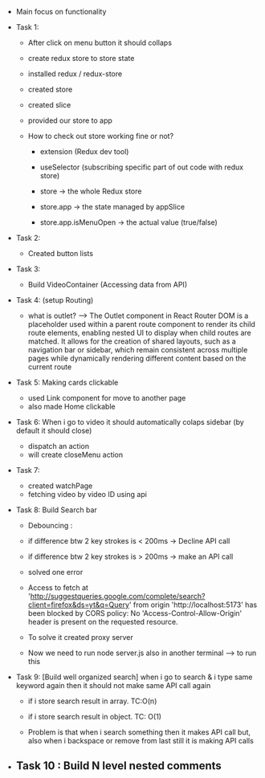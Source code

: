 - Main focus on functionality

- Task 1:

  - After click on menu button it should collaps
  - create redux store to store state
  - installed redux / redux-store
  - created store
  - created slice
  - provided our store to app

  - How to check out store working fine or not?

    - extension (Redux dev tool)
    - useSelector (subscribing specific part of out code with redux store)

    - store → the whole Redux store
    - store.app → the state managed by appSlice
    - store.app.isMenuOpen → the actual value (true/false)

- Task 2:

  - Created button lists

- Task 3:

  - Build VideoContainer (Accessing data from API)

- Task 4: (setup Routing)

  - what is outlet?
    --> The Outlet component in React Router DOM is a placeholder used within a parent route component to render its child route elements, enabling nested UI to display when child routes are matched.
    It allows for the creation of shared layouts, such as a navigation bar or sidebar, which remain consistent across multiple pages while dynamically rendering different content based on the current route

- Task 5: Making cards clickable

  - used Link component for move to another page
  - also made Home clickable

- Task 6: When i go to video it should automatically colaps sidebar (by default it should close)
  - dispatch an action
  - will create closeMenu action



- Task 7:
  - created watchPage
  - fetching video by video ID using api


- Task 8: Build Search bar
  - Debouncing : 
  - if difference btw 2 key strokes is < 200ms -> Decline API call
  - if difference btw 2 key strokes is > 200ms -> make an API call


  - solved one error 
  - Access to fetch at 'http://suggestqueries.google.com/complete/search?client=firefox&ds=yt&q=Query' from origin 'http://localhost:5173' has been blocked by CORS policy: No 'Access-Control-Allow-Origin' header is present on the requested resource.

  - To solve it created proxy server 
  - Now we need to run node server.js also in another terminal --> to run this 


 - Task 9: [Build well organized search] when i go to search & i type same keyword again then it should not make same API call again 

   - if i store search result in array. TC:O(n)
   - if i store search result in object. TC: O(1)

   - Problem is that when i search something then it makes API call but, also when i  backspace or remove from last still it is making API calls 

   

 - Task 10 : Build N level nested comments  
   - 